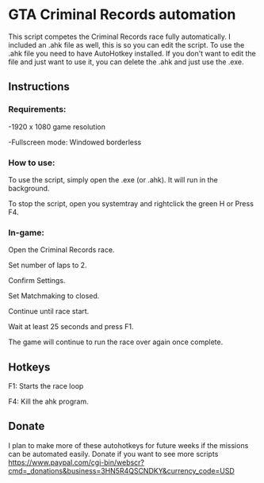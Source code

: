 # GTA Criminal Records automation
This script competes the Criminal Records race fully automatically. I included an .ahk file as well, this is so you can edit the script. To use the .ahk file you need to have AutoHotkey installed. If you don't want to edit the file and just want to use it, you can delete the .ahk and just use the .exe.


## Instructions
### Requirements:
-1920 x 1080 game resolution

-Fullscreen mode: Windowed borderless

### How to use:
To use the script, simply open the .exe (or .ahk). It will run in the background.

To stop the script, open you systemtray and rightclick the green H or Press F4.

### In-game:
Open the Criminal Records race.

Set number of laps to 2.

Confirm Settings.

Set Matchmaking to closed.

Continue until race start.

Wait at least 25 seconds and press F1.

The game will continue to run the race over again once complete.


## Hotkeys
F1: Starts the race loop

F4: Kill the ahk program.


## Donate
I plan to make more of these autohotkeys for future weeks if the missions can be automated easily.
Donate if you want to see more scripts
https://www.paypal.com/cgi-bin/webscr?cmd=_donations&business=3HN5R4QSCNDKY&currency_code=USD
